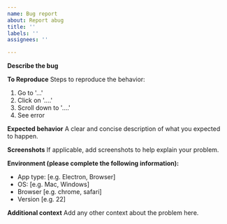 ```yaml
---
name: Bug report
about: Report abug
title: ''
labels: ''
assignees: ''

---
```


**Describe the bug**

**To Reproduce**
Steps to reproduce the behavior:
1. Go to '...'
2. Click on '....'
3. Scroll down to '....'
4. See error

**Expected behavior**
A clear and concise description of what you expected to happen.

**Screenshots**
If applicable, add screenshots to help explain your problem.

**Environment (please complete the following information):**
- App type: [e.g. Electron, Browser]
- OS: [e.g. Mac, Windows]
 - Browser [e.g. chrome, safari]
 - Version [e.g. 22]

**Additional context**
Add any other context about the problem here.
